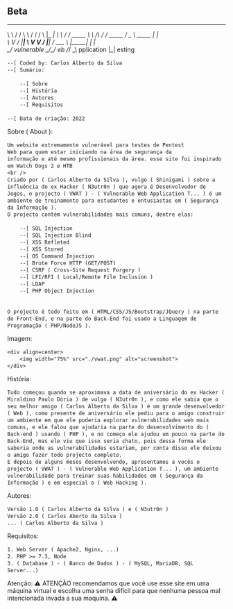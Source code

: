 ## Beta

__     __         __        __             _               _____ 
\ \   / /         \ \      / /            / \             |_   _|
 \ \ / /   _____   \ \ /\ / /   _____    / _ \    _____     | |  
  \ V /   |_____|   \ V  V /   |_____|  / ___ \  |_____|    | |  
   \_/ vulnerable    \_/\_/ eb         /_/   \_\ pplication |_| esting
                                                                
	--[ Coded by: Carlos Alberto da Silva
	--[ Sumário:

		--[ Sobre
		--[ História
		--[ Autores
		--[ Requisitos

	--[ Data de criação: 2022

Sobre ( About ):
	
	Um website extremamente vulnerável para testes de Pentest 
	Web para quem estar iniciando na área de segurança da 
	informação e até mesmo profissionais da área. esse site foi inspirado em Watch Dogs 2 e HTB
	<br />
	Criado por ( Carlos Alberto da Silva ), vulgo ( Shinigami ) sobre a influência do ex Hacker ( N3utr0n ) que agora é Desenvolvedor de Jogos, o projecto ( VWAT ) - ( Vulnerable Web Application T... ) é um ambiente de treinamento para estudantes e entusiastas em ( Segurança da Informação ).
	O projecto contém vulnerabilidades mais comuns, dentre elas:

		--[ SQL Injection
		--[ SQL Injection Blind
		--[ XSS Refleted
		--[ XSS Stored
		--[ OS Command Injection
		--[ Brute Force HTTP (GET/POST)
		--[ CSRF ( Cross-Site Request Forgery )
		--[ LFI/RFI ( Local/Remote File Inclusion )
		--[ LDAP
		--[ PHP Object Injection

	
	O projecto é todo feito em ( HTML/CSS/JS/Bootstrap/JQuery ) na parte do Front-End, e na parte do Back-End foi usado a Linguagem de Programação ( PHP/NodeJS ).

Imagem:

	<div align=center>
 		<img width="75%" src="./vwat.png" alt="screenshot">
	</div>

História:

	Tudo começou quando se aproximava a data de aniversário do ex Hacker ( Miraldino Paulo Dória ) de vulgo ( N3utr0n ), e como ele sabia que o seu melhor amigo ( Carlos Alberto da Silva ) é um grande desenvolvedor ( Web ), como presente de aniversário ele pediu para o amigo construir um ambiente em que ele poderia explorar vulnerabilidades web mais comuns, e ele falou que ajudaria na parte do desenvolvimento do ( Back-end ) usando ( PHP ), e no começo ele ajudou um pouco na parte do Back-End, mas ele viu que isso seria chato, pois dessa forma ele saberia onde as vulnerabilidades estariam, por conta disso ele deixou o amigo fazer todo projecto completo.
	E depois de alguns meses desenvolvendo, apresentamos a vocês o projecto ( VWAT ) - ( Vulnerable Web Application T... ), um ambiente vulnerabilidade para treinar suas habilidades em ( Segurança da Informação ) e em especial o ( Web Hacking ).

Autores:

	Versão 1.0 ( Carlos Alberto da Silva ) e ( N3utr0n )
	Versão 2.0 ( Carlos Aberto da Silva )
	... ( Carlos Alberto da Silva )

Requisitos:

	1. Web Server ( Apache2, Nginx, ...)
	2. PHP >= 7.3, Node
	3. ( Database ) - ( Banco de Dados ) - ( MySQL, MariaDB, SQL Server...)

Atenção:
	⚠️ ATENÇÃO recomendamos que você use esse site em uma 
	máquina virtual e escolha uma senha difícil para que
	nenhuma pessoa mal intencionada invada a sua maquina. ⚠️


